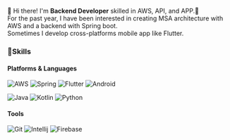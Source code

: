 👋  Hi there! I'm **Backend Developer** skilled in AWS, API, and APP.🚀  
For the past year, I have been interested in creating MSA architecture with AWS and a backend with Spring boot.  
Sometimes I develop cross-platforms mobile app like Flutter.



### 💪Skills
#### Platforms & Languages
![AWS](https://img.shields.io/badge/AWS-232F3E?style=flat-square&logo=AmazonAWS&logoColor=white)
![Spring](https://img.shields.io/badge/SpringBoot-6DB33F?style=flat-square&logo=SpringBoot&logoColor=white)
![Flutter](https://img.shields.io/badge/Flutter-02569B?style=flat-square&logo=Flutter&logoColor=white)
![Android](https://img.shields.io/badge/Android-3DDC84?style=flat-square&logo=Android&logoColor=white)  

![Java](https://img.shields.io/badge/Java-007396?style=flat-square&logo=Java&logoColor=white)
![Kotlin](https://img.shields.io/badge/Kotlin-7F52FF?style=flat-square&logo=Kotlin&logoColor=white)
![Python](https://img.shields.io/badge/Python-3776AB?style=flat-square&logo=Python&logoColor=white)  



#### Tools
![Git](https://img.shields.io/badge/Git-F05032?style=flat-square&logo=Git&logoColor=white)
![Intellij](https://img.shields.io/badge/IntelliJ-000000?style=flat-square&logo=IntelliJIDEA&logoColor=white)
![Firebase](https://img.shields.io/badge/Firebase-FFCA28?style=flat-square&logo=Firebase&logoColor=white)
